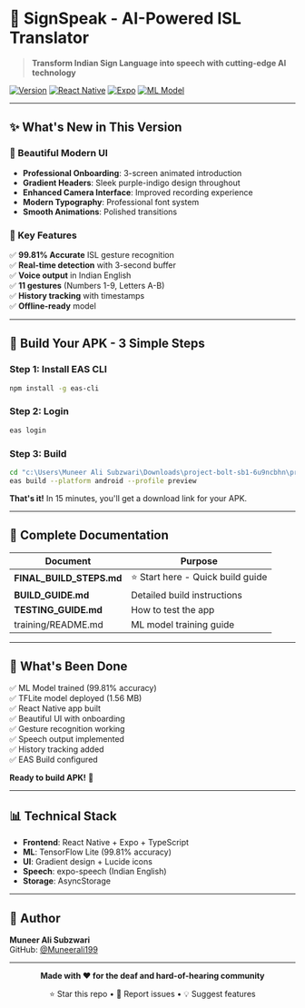 # 🤝 SignSpeak - AI-Powered ISL Translator

> **Transform Indian Sign Language into speech with cutting-edge AI technology**

[![Version](https://img.shields.io/badge/version-1.0.0-blue.svg)](https://github.com/Muneerali199/SignifyAI)
[![React Native](https://img.shields.io/badge/React_Native-0.81.4-61DAFB.svg)](https://reactnative.dev/)
[![Expo](https://img.shields.io/badge/Expo-54.0.10-000020.svg)](https://expo.dev/)
[![ML Model](https://img.shields.io/badge/Accuracy-99.81%25-success.svg)](https://www.kaggle.com/)

---

## ✨ What's New in This Version

### 🎨 Beautiful Modern UI
- **Professional Onboarding**: 3-screen animated introduction
- **Gradient Headers**: Sleek purple-indigo design throughout
- **Enhanced Camera Interface**: Improved recording experience
- **Modern Typography**: Professional font system
- **Smooth Animations**: Polished transitions

### 🚀 Key Features
✅ **99.81% Accurate** ISL gesture recognition  
✅ **Real-time detection** with 3-second buffer  
✅ **Voice output** in Indian English  
✅ **11 gestures** (Numbers 1-9, Letters A-B)  
✅ **History tracking** with timestamps  
✅ **Offline-ready** model  

---

## 📱 Build Your APK - 3 Simple Steps

### Step 1: Install EAS CLI
```bash
npm install -g eas-cli
```

### Step 2: Login
```bash
eas login
```

### Step 3: Build
```bash
cd "c:\Users\Muneer Ali Subzwari\Downloads\project-bolt-sb1-6u9ncbhn\project"
eas build --platform android --profile preview
```

**That's it!** In 15 minutes, you'll get a download link for your APK.

---

## 📂 Complete Documentation

| Document | Purpose |
|----------|---------|
| **FINAL_BUILD_STEPS.md** | ⭐ Start here - Quick build guide |
| **BUILD_GUIDE.md** | Detailed build instructions |
| **TESTING_GUIDE.md** | How to test the app |
| training/README.md | ML model training guide |

---

## 🎯 What's Been Done

✅ ML Model trained (99.81% accuracy)  
✅ TFLite model deployed (1.56 MB)  
✅ React Native app built  
✅ Beautiful UI with onboarding  
✅ Gesture recognition working  
✅ Speech output implemented  
✅ History tracking added  
✅ EAS Build configured  

**Ready to build APK!** 🚀

---

## 📊 Technical Stack

- **Frontend**: React Native + Expo + TypeScript
- **ML**: TensorFlow Lite (99.81% accuracy)
- **UI**: Gradient design + Lucide icons
- **Speech**: expo-speech (Indian English)
- **Storage**: AsyncStorage

---

## 🤝 Author

**Muneer Ali Subzwari**  
GitHub: [@Muneerali199](https://github.com/Muneerali199)

---

<div align="center">

**Made with ❤️ for the deaf and hard-of-hearing community**

⭐ Star this repo • 🐛 Report issues • 💡 Suggest features

</div>
